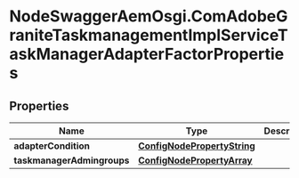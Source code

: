 # NodeSwaggerAemOsgi.ComAdobeGraniteTaskmanagementImplServiceTaskManagerAdapterFactorProperties

## Properties
Name | Type | Description | Notes
------------ | ------------- | ------------- | -------------
**adapterCondition** | [**ConfigNodePropertyString**](ConfigNodePropertyString.md) |  | [optional] 
**taskmanagerAdmingroups** | [**ConfigNodePropertyArray**](ConfigNodePropertyArray.md) |  | [optional] 


